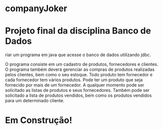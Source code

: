 # companyJoker
# Projeto final da disciplina Banco de Dados

riar um programa em java que acesse o banco de dados utilizando jdbc. 

O programa consiste em um cadastro de produtos, fornecedores e clientes. 
O programa também deverá gerenciar as compras de produtos realizadas pelos clientes, 
bem como o seu estoque. Todo produto tem fornecedor e cada fornecedor tem vários 
produtos. Pode ter um produto que seja fornecido por mais de um fornecedor. A 
qualquer momento pode ser solicitado as listas de produtos e seus fornecedores.
Também pode ser solicitado a lista de produtos vendidos, bem como os produtos
vendidos para um determinado cliente.

# Em Construção!
